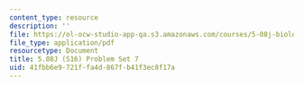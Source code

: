 ```yaml
---
content_type: resource
description: ''
file: https://ol-ocw-studio-app-qa.s3.amazonaws.com/courses/5-08j-biological-chemistry-ii-spring-2016/41fbb6e9721ffa4d867fb41f3ec8f17a_MIT5_08jS16ps7.pdf
file_type: application/pdf
resourcetype: Document
title: 5.08J (S16) Problem Set 7
uid: 41fbb6e9-721f-fa4d-867f-b41f3ec8f17a
---
```

